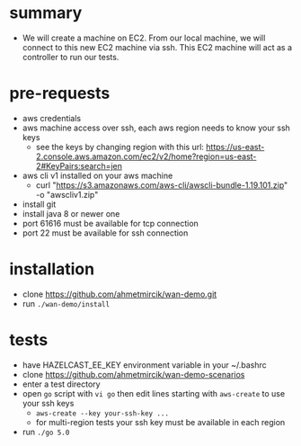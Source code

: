 # summary
- We will create a machine on EC2. 
  From our local machine, we will connect to this new EC2 machine via ssh.
  This EC2 machine will act as a controller to run our tests. 
# pre-requests
- aws credentials
- aws machine access over ssh, each aws region needs to know your ssh keys
  - see the keys by changing region with this url: https://us-east-2.console.aws.amazon.com/ec2/v2/home?region=us-east-2#KeyPairs:search=jen
- aws cli v1 installed on your aws machine
  - curl "https://s3.amazonaws.com/aws-cli/awscli-bundle-1.19.101.zip" -o "awscliv1.zip"
- install git
- install java 8 or newer one
- port 61616 must be available for tcp connection
- port 22 must be available for ssh connection

# installation
- clone https://github.com/ahmetmircik/wan-demo.git
- run `./wan-demo/install`

# tests
- have HAZELCAST_EE_KEY environment variable in your ~/.bashrc
- clone https://github.com/ahmetmircik/wan-demo-scenarios
- enter a test directory
- open `go` script with `vi go` then edit lines starting with `aws-create` to use your ssh keys
  - `aws-create --key your-ssh-key ...`
  - for multi-region tests your ssh key must be available in each region 
- run `./go 5.0`



